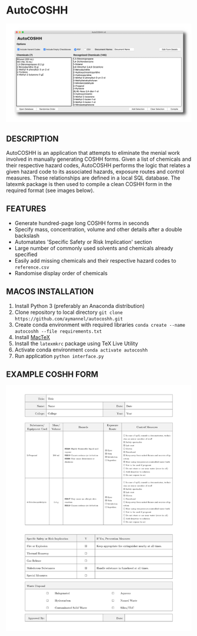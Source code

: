 # AutoCOSHH

![projectimage](img/autocoshh.png)

## DESCRIPTION
AutoCOSHH is an application that attempts to eliminate the menial work involved in manually generating COSHH forms. Given a list of chemicals and their respective hazard codes, AutoCOSHH performs the logic that relates a given hazard code to its associated hazards, exposure routes and control measures. These relationships are defined in a local SQL database. The latexmk package is then used to compile a clean COSHH form in the required format (see images below).


## FEATURES

* Generate hundred-page long COSHH forms in seconds
* Specify mass, concentration, volume and other details after a double backslash
* Automatates 'Specific Safety or Risk Implication' section
* Large number of commonly used solvents and chemicals already specified
* Easily add missing chemicals and their respective hazard codes to `reference.csv`
* Randomise display order of chemicals


## MACOS INSTALLATION

1. Install Python 3 (preferably an Anaconda distribution)
2. Clone repository to local directory `git clone https://github.com/aymannel/autocoshh.git`
3. Create conda environment with required libraries `conda create --name autocoshh --file requirements.txt`
4. Install [MacTeX](https://tug.org/mactex/)
5. Install the `latexmkrc` package using TeX Live Utility
6. Activate conda environment `conda activate autocoshh`
7. Run application `python interface.py`


## EXAMPLE COSHH FORM
![projectimage](img/form.png)